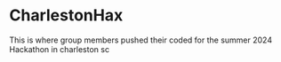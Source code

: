 # CharlestonHax
This is where group members pushed their coded for the summer 2024 Hackathon in charleston sc

